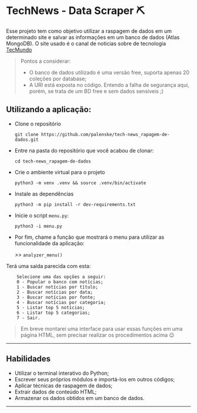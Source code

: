# TechNews - Data Scraper ⛏️

Esse projeto tem como objetivo utilizar a raspagem de dados em um determinado site e salvar as informações em um banco de dados (Atlas MongoDB).
O site usado é o canal de noticias sobre de tecnologia [TecMundo](https://www.tecmundo.com.br/)

> Pontos a considerar:
> - O banco de dados utilizado é uma versão free, suporta apenas 20 coleções por database;
> - A URI está exposta no código. Entendo a falha de segurança aqui, porém, se trata de um BD free e sem dados sensíveis ;)



## Utilizando a aplicação:
- Clone o repositório

    `git clone https://github.com/palenske/tech-news_rapagem-de-dados.git`
- Entre na pasta do repositório que você acabou de clonar:

    `cd tech-news_rapagem-de-dados`
- Crie o ambiente virtual para o projeto

    `python3 -m venv .venv && source .venv/bin/activate`
- Instale as dependências

    `python3 -m pip install -r dev-requirements.txt`
- Inicie o script `menu.py`:

    `python3 -i menu.py`
- Por fim, chame a função que mostrará o menu para utilizar as funcionalidade da aplicação:

    *>>* `analyzer_menu()`

Terá uma saída parecida com esta:

```
    Selecione uma das opções a seguir:
    0 - Popular o banco com notícias;
    1 - Buscar notícias por título;
    2 - Buscar notícias por data;
    3 - Buscar notícias por fonte;
    4 - Buscar notícias por categoria;
    5 - Listar top 5 notícias;
    6 - Listar top 5 categorias;
    7 - Sair.
```
> Em breve montarei uma interface para usar essas funções em uma página HTML, sem precisar realizar os procedimentos acima 😉
---

## Habilidades

- Utilizar o terminal interativo do Python;
- Escrever seus próprios módulos e importá-los em outros códigos;
- Aplicar técnicas de raspagem de dados;
- Extrair dados de conteúdo HTML;
- Armazenar os dados obtidos em um banco de dados.

---
